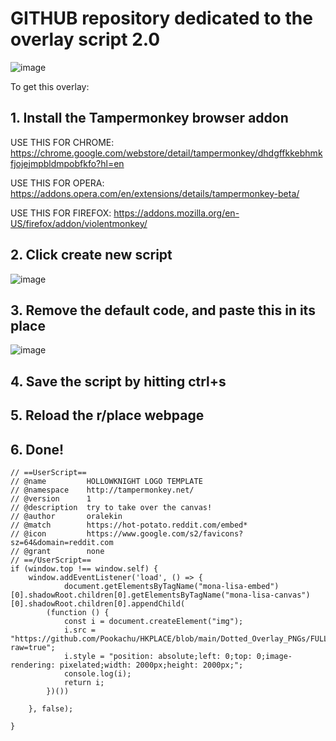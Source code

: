 # GITHUB repository dedicated to the overlay script 2.0
![image](https://user-images.githubusercontent.com/30243655/161415131-6242ec27-2718-4428-bca6-137597fbd085.png)

To get this overlay:
## 1. Install the Tampermonkey browser addon
USE THIS FOR CHROME: 
https://chrome.google.com/webstore/detail/tampermonkey/dhdgffkkebhmkfjojejmpbldmpobfkfo?hl=en

USE THIS FOR OPERA: 
https://addons.opera.com/en/extensions/details/tampermonkey-beta/

USE THIS FOR FIREFOX: 
https://addons.mozilla.org/en-US/firefox/addon/violentmonkey/
## 2. Click create new script 
![image](https://user-images.githubusercontent.com/30243655/161415080-e8bb2acc-9cef-458c-8079-f280c740b51c.png)
## 3. Remove the default code, and paste this in its place
![image](https://user-images.githubusercontent.com/30243655/161415119-dabd1837-cc9d-4761-9562-25ab32e0b4d0.png)
## 4. Save the script by hitting ctrl+s
## 5. Reload the r/place webpage
## 6. Done!

```
// ==UserScript==
// @name         HOLLOWKNIGHT LOGO TEMPLATE
// @namespace    http://tampermonkey.net/
// @version      1
// @description  try to take over the canvas!
// @author       oralekin
// @match        https://hot-potato.reddit.com/embed*
// @icon         https://www.google.com/s2/favicons?sz=64&domain=reddit.com
// @grant        none
// ==/UserScript==
if (window.top !== window.self) {
    window.addEventListener('load', () => {
            document.getElementsByTagName("mona-lisa-embed")[0].shadowRoot.children[0].getElementsByTagName("mona-lisa-canvas")[0].shadowRoot.children[0].appendChild(
        (function () {
            const i = document.createElement("img");
            i.src = "https://github.com/Pookachu/HKPLACE/blob/main/Dotted_Overlay_PNGs/FULL_OVERLAY.png?raw=true";
            i.style = "position: absolute;left: 0;top: 0;image-rendering: pixelated;width: 2000px;height: 2000px;";
            console.log(i);
            return i;
        })())

    }, false);

}
```
